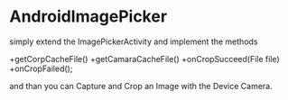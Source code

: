 AndroidImagePicker
==================


simply extend the ImagePickerActivity and implement the methods 

+getCorpCacheFile()
+getCamaraCacheFile()
+onCropSucceed(File file)
+onCropFailed();

and than you can Capture and Crop an Image with the Device Camera.
